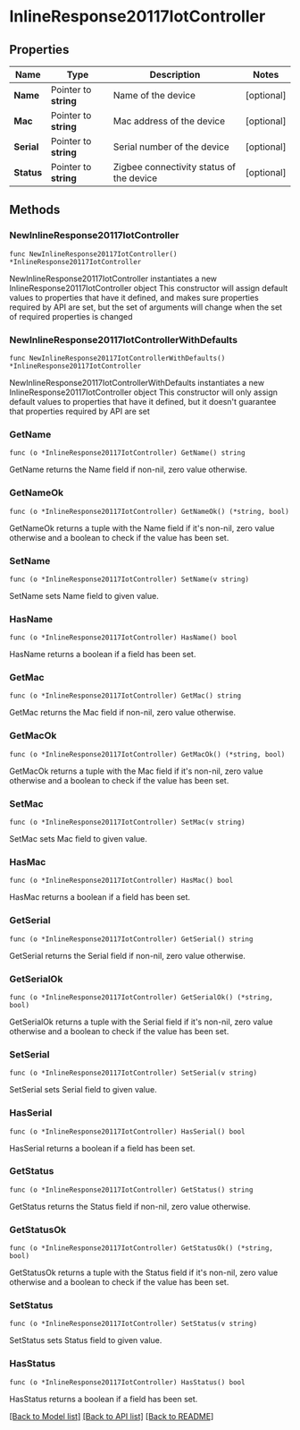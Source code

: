 # InlineResponse20117IotController

## Properties

Name | Type | Description | Notes
------------ | ------------- | ------------- | -------------
**Name** | Pointer to **string** | Name of the device | [optional] 
**Mac** | Pointer to **string** | Mac address of the device | [optional] 
**Serial** | Pointer to **string** | Serial number of the device | [optional] 
**Status** | Pointer to **string** | Zigbee connectivity status of the device | [optional] 

## Methods

### NewInlineResponse20117IotController

`func NewInlineResponse20117IotController() *InlineResponse20117IotController`

NewInlineResponse20117IotController instantiates a new InlineResponse20117IotController object
This constructor will assign default values to properties that have it defined,
and makes sure properties required by API are set, but the set of arguments
will change when the set of required properties is changed

### NewInlineResponse20117IotControllerWithDefaults

`func NewInlineResponse20117IotControllerWithDefaults() *InlineResponse20117IotController`

NewInlineResponse20117IotControllerWithDefaults instantiates a new InlineResponse20117IotController object
This constructor will only assign default values to properties that have it defined,
but it doesn't guarantee that properties required by API are set

### GetName

`func (o *InlineResponse20117IotController) GetName() string`

GetName returns the Name field if non-nil, zero value otherwise.

### GetNameOk

`func (o *InlineResponse20117IotController) GetNameOk() (*string, bool)`

GetNameOk returns a tuple with the Name field if it's non-nil, zero value otherwise
and a boolean to check if the value has been set.

### SetName

`func (o *InlineResponse20117IotController) SetName(v string)`

SetName sets Name field to given value.

### HasName

`func (o *InlineResponse20117IotController) HasName() bool`

HasName returns a boolean if a field has been set.

### GetMac

`func (o *InlineResponse20117IotController) GetMac() string`

GetMac returns the Mac field if non-nil, zero value otherwise.

### GetMacOk

`func (o *InlineResponse20117IotController) GetMacOk() (*string, bool)`

GetMacOk returns a tuple with the Mac field if it's non-nil, zero value otherwise
and a boolean to check if the value has been set.

### SetMac

`func (o *InlineResponse20117IotController) SetMac(v string)`

SetMac sets Mac field to given value.

### HasMac

`func (o *InlineResponse20117IotController) HasMac() bool`

HasMac returns a boolean if a field has been set.

### GetSerial

`func (o *InlineResponse20117IotController) GetSerial() string`

GetSerial returns the Serial field if non-nil, zero value otherwise.

### GetSerialOk

`func (o *InlineResponse20117IotController) GetSerialOk() (*string, bool)`

GetSerialOk returns a tuple with the Serial field if it's non-nil, zero value otherwise
and a boolean to check if the value has been set.

### SetSerial

`func (o *InlineResponse20117IotController) SetSerial(v string)`

SetSerial sets Serial field to given value.

### HasSerial

`func (o *InlineResponse20117IotController) HasSerial() bool`

HasSerial returns a boolean if a field has been set.

### GetStatus

`func (o *InlineResponse20117IotController) GetStatus() string`

GetStatus returns the Status field if non-nil, zero value otherwise.

### GetStatusOk

`func (o *InlineResponse20117IotController) GetStatusOk() (*string, bool)`

GetStatusOk returns a tuple with the Status field if it's non-nil, zero value otherwise
and a boolean to check if the value has been set.

### SetStatus

`func (o *InlineResponse20117IotController) SetStatus(v string)`

SetStatus sets Status field to given value.

### HasStatus

`func (o *InlineResponse20117IotController) HasStatus() bool`

HasStatus returns a boolean if a field has been set.


[[Back to Model list]](../README.md#documentation-for-models) [[Back to API list]](../README.md#documentation-for-api-endpoints) [[Back to README]](../README.md)


